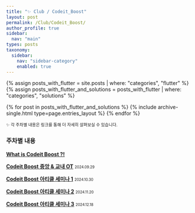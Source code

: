 ```yaml
---
title: "✨ Club / Codeit_Boost"
layout: post
permalink: /Club/Codeit_Boost/
author_profile: true
sidebar:
  nav: "main"
types: posts
taxonomy:
  sidebar:
    nav: "sidebar-category"
    enabled: true
---
```


{% assign posts_with_flutter = site.posts | where: "categories", "flutter" %}
{% assign posts_with_flutter_and_solutions = posts_with_flutter | where: "categories", "solutions" %}

{% for post in posts_with_flutter_and_solutions %}
  {% include archive-single.html type=page.entries_layout %}
{% endfor %}


<span style="font-size:80%">✨ 각 주차별 내용은 링크를 통해 더 자세히 살펴보실 수 있습니다.</span><br>  


### 주차별 내용

**[What is Codeit Boost ?!](/Club/Club-details/What)**  


**[Codeit Boost 중앙 & 교내 OT](/Club/Club-details/OT)**
<span style="font-size:70%">2024.09.29</span><br>  

**[Codeit Boost 아티클 세미나 1](/Club/Club-details/article1)**
<span style="font-size:70%">2024.10.30</span><br>  

**[Codeit Boost 아티클 세미나 2](/Club/Club-details/article2)**
<span style="font-size:70%">2024.11.20</span><br>  

**[Codeit Boost 아티클 세미나 3](/Club/Club-details/article3)**
<span style="font-size:70%">2024.12.18</span><br>  




<br/>
